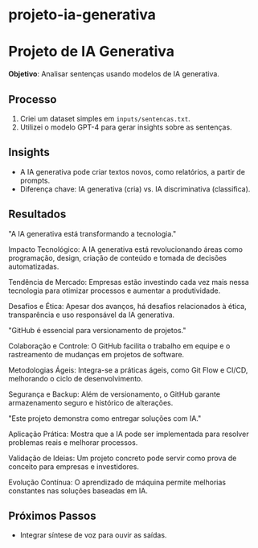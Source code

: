 # projeto-ia-generativa

# Projeto de IA Generativa  
**Objetivo**: Analisar sentenças usando modelos de IA generativa.  

## Processo  
1. Criei um dataset simples em `inputs/sentencas.txt`.  
2. Utilizei o modelo GPT-4 para gerar insights sobre as sentenças.  

## Insights  
- A IA generativa pode criar textos novos, como relatórios, a partir de prompts.  
- Diferença chave: IA generativa (cria) vs. IA discriminativa (classifica).  

## Resultados  
"A IA generativa está transformando a tecnologia."

Impacto Tecnológico: A IA generativa está revolucionando áreas como programação, design, criação de conteúdo e tomada de decisões automatizadas.

Tendência de Mercado: Empresas estão investindo cada vez mais nessa tecnologia para otimizar processos e aumentar a produtividade.

Desafios e Ética: Apesar dos avanços, há desafios relacionados à ética, transparência e uso responsável da IA generativa.

"GitHub é essencial para versionamento de projetos."

Colaboração e Controle: O GitHub facilita o trabalho em equipe e o rastreamento de mudanças em projetos de software.

Metodologias Ágeis: Integra-se a práticas ágeis, como Git Flow e CI/CD, melhorando o ciclo de desenvolvimento.

Segurança e Backup: Além de versionamento, o GitHub garante armazenamento seguro e histórico de alterações.

"Este projeto demonstra como entregar soluções com IA."

Aplicação Prática: Mostra que a IA pode ser implementada para resolver problemas reais e melhorar processos.

Validação de Ideias: Um projeto concreto pode servir como prova de conceito para empresas e investidores.

Evolução Contínua: O aprendizado de máquina permite melhorias constantes nas soluções baseadas em IA.

## Próximos Passos  
- Integrar síntese de voz para ouvir as saídas.  
